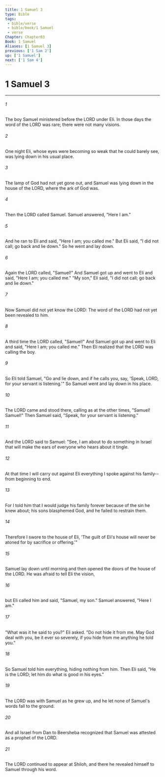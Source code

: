 ```yaml
---
title: 1 Samuel 3
type: Bible
tags:
 - bible/verse
 - bible/book/1 Samuel
 - verse
Chapter: Chapter03
Book: 1 Samuel
Aliases: [1 Samuel 3]
previous: ['1 Sam 2']
up: ['1 Samuel']
next: ['1 Sam 4']
---
```

# 1 Samuel 3

***


###### 1 
The boy Samuel ministered before the LORD under Eli. In those days the word of the LORD was rare; there were not many visions. 

###### 2 
One night Eli, whose eyes were becoming so weak that he could barely see, was lying down in his usual place. 

###### 3 
The lamp of God had not yet gone out, and Samuel was lying down in the house of the LORD, where the ark of God was. 

###### 4 
Then the LORD called Samuel. Samuel answered, "Here I am." 

###### 5 
And he ran to Eli and said, "Here I am; you called me." But Eli said, "I did not call; go back and lie down." So he went and lay down. 

###### 6 
Again the LORD called, "Samuel!" And Samuel got up and went to Eli and said, "Here I am; you called me." "My son," Eli said, "I did not call; go back and lie down." 

###### 7 
Now Samuel did not yet know the LORD: The word of the LORD had not yet been revealed to him. 

###### 8 
A third time the LORD called, "Samuel!" And Samuel got up and went to Eli and said, "Here I am; you called me." Then Eli realized that the LORD was calling the boy. 

###### 9 
So Eli told Samuel, "Go and lie down, and if he calls you, say, 'Speak, LORD, for your servant is listening.'" So Samuel went and lay down in his place. 

###### 10 
The LORD came and stood there, calling as at the other times, "Samuel! Samuel!" Then Samuel said, "Speak, for your servant is listening." 

###### 11 
And the LORD said to Samuel: "See, I am about to do something in Israel that will make the ears of everyone who hears about it tingle. 

###### 12 
At that time I will carry out against Eli everything I spoke against his family--from beginning to end. 

###### 13 
For I told him that I would judge his family forever because of the sin he knew about; his sons blasphemed God, and he failed to restrain them. 

###### 14 
Therefore I swore to the house of Eli, 'The guilt of Eli's house will never be atoned for by sacrifice or offering.'" 

###### 15 
Samuel lay down until morning and then opened the doors of the house of the LORD. He was afraid to tell Eli the vision, 

###### 16 
but Eli called him and said, "Samuel, my son." Samuel answered, "Here I am." 

###### 17 
"What was it he said to you?" Eli asked. "Do not hide it from me. May God deal with you, be it ever so severely, if you hide from me anything he told you." 

###### 18 
So Samuel told him everything, hiding nothing from him. Then Eli said, "He is the LORD; let him do what is good in his eyes." 

###### 19 
The LORD was with Samuel as he grew up, and he let none of Samuel's words fall to the ground. 

###### 20 
And all Israel from Dan to Beersheba recognized that Samuel was attested as a prophet of the LORD. 

###### 21 
The LORD continued to appear at Shiloh, and there he revealed himself to Samuel through his word. 

